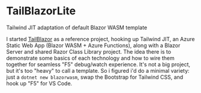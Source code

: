 # TailBlazorLite
Tailwind JIT adaptation of default Blazor WASM template

I started [TailBlazor](https://github.com/McNerdius/TailBlazor/) as a reference project, hooking up Tailwind JIT, an Azure Static Web App (Blazor WASM + Azure Functions), along with a Blazor Server and shared Razor Class Library project.  The idea there is to demonstrate some basics of each technology and how to wire them together for seamless "F5" debug/watch experience.  It's not a big project, but it's too "heavy" to call a template.  So i figured i'd do a minimal variety: just a `dotnet new blazorwasm`, swap the Bootstrap for Tailwind CSS, and hook up "F5" for VS Code.
